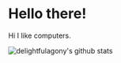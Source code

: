 # Hello there!

Hi I like computers.

![delightfulagony's github stats](https://github-readme-stats.vercel.app/api?username=delightfulagony&hide_border=true&show_icons=true&text_color=4C71F1&bg_color=0000)

<!--
**delightfulagony/delightfulagony** is a ✨ _special_ ✨ repository because its `README.md` (this file) appears on your GitHub profile.

Here are some ideas to get you started:

- 🔭 I’m currently working on ...
- 🌱 I’m currently learning ...
- 👯 I’m looking to collaborate on ...
- 🤔 I’m looking for help with ...
- 💬 Ask me about ...
- 📫 How to reach me: ...
- 😄 Pronouns: ...
- ⚡ Fun fact: ...
-->
